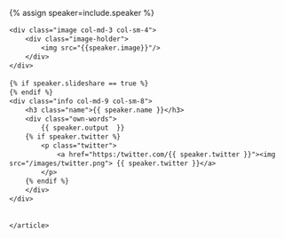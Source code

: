 {% assign speaker=include.speaker %}

<section class="main-content text-center speaker fix-anchor" id="{{ speaker.id }}">
	<article>

	<div class="image col-md-3 col-sm-4">
		<div class="image-holder">
			<img src="{{speaker.image}}"/>
		</div>
	</div>
	
	{% if speaker.slideshare == true %}
	{% endif %}
	<div class="info col-md-9 col-sm-8">
		<h3 class="name">{{ speaker.name }}</h3>
		<div class="own-words">
	 		{{ speaker.output  }}
		{% if speaker.twitter %}
			<p class="twitter">
				<a href="https:/twitter.com/{{ speaker.twitter }}"><img src="/images/twitter.png"> {{ speaker.twitter }}</a>
			</p>
	  	{% endif %}
	  	</div> 
   	</div>
	
	
 	</article>
</section>

